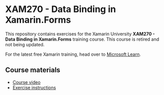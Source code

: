 # XAM270 - Data Binding in Xamarin.Forms

This repository contains exercises for the Xamarin University **XAM270 - Data Binding in Xamarin.Forms** training course. This course is retired and not being updated.

For the latest free Xamarin training, head over to [Microsoft Learn](https://aka.ms/learn-xamarin).

## Course materials

* [Course video](https://youtu.be/ewBHlerDsAk)
* [Exercise instructions](https://XamarinUniversity.github.io/XAM270/)
